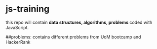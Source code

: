 # js-training

this repo will contain **data structures, algorithms, problems** coded with JavaScript.

##problems:  contains different problems from UoM bootcamp and HackerRank  
